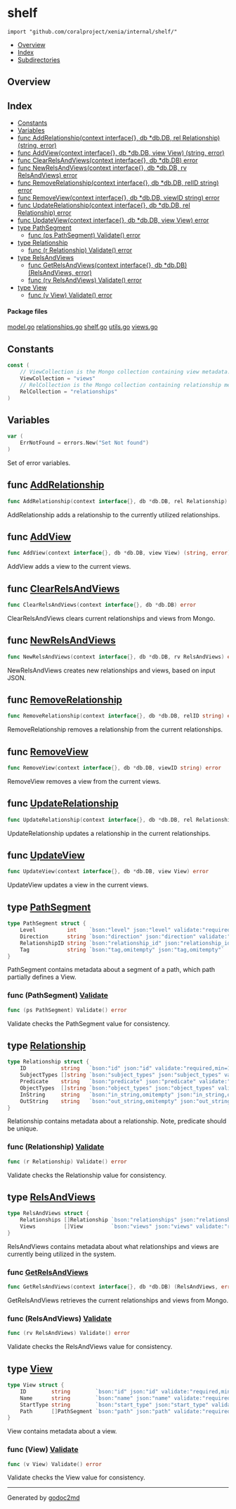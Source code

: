 

# shelf
`import "github.com/coralproject/xenia/internal/shelf/"`

* [Overview](#pkg-overview)
* [Index](#pkg-index)
* [Subdirectories](#pkg-subdirectories)

## <a name="pkg-overview">Overview</a>



## <a name="pkg-index">Index</a>
* [Constants](#pkg-constants)
* [Variables](#pkg-variables)
* [func AddRelationship(context interface{}, db *db.DB, rel Relationship) (string, error)](#AddRelationship)
* [func AddView(context interface{}, db *db.DB, view View) (string, error)](#AddView)
* [func ClearRelsAndViews(context interface{}, db *db.DB) error](#ClearRelsAndViews)
* [func NewRelsAndViews(context interface{}, db *db.DB, rv RelsAndViews) error](#NewRelsAndViews)
* [func RemoveRelationship(context interface{}, db *db.DB, relID string) error](#RemoveRelationship)
* [func RemoveView(context interface{}, db *db.DB, viewID string) error](#RemoveView)
* [func UpdateRelationship(context interface{}, db *db.DB, rel Relationship) error](#UpdateRelationship)
* [func UpdateView(context interface{}, db *db.DB, view View) error](#UpdateView)
* [type PathSegment](#PathSegment)
  * [func (ps PathSegment) Validate() error](#PathSegment.Validate)
* [type Relationship](#Relationship)
  * [func (r Relationship) Validate() error](#Relationship.Validate)
* [type RelsAndViews](#RelsAndViews)
  * [func GetRelsAndViews(context interface{}, db *db.DB) (RelsAndViews, error)](#GetRelsAndViews)
  * [func (rv RelsAndViews) Validate() error](#RelsAndViews.Validate)
* [type View](#View)
  * [func (v View) Validate() error](#View.Validate)


#### <a name="pkg-files">Package files</a>
[model.go](/src/target/model.go) [relationships.go](/src/target/relationships.go) [shelf.go](/src/target/shelf.go) [utils.go](/src/target/utils.go) [views.go](/src/target/views.go) 


## <a name="pkg-constants">Constants</a>
``` go
const (
    // ViewCollection is the Mongo collection containing view metadata.
    ViewCollection = "views"
    // RelCollection is the Mongo collection containing relationship metadata.
    RelCollection = "relationships"
)
```

## <a name="pkg-variables">Variables</a>
``` go
var (
    ErrNotFound = errors.New("Set Not found")
)
```
Set of error variables.



## <a name="AddRelationship">func</a> [AddRelationship](/src/target/relationships.go?s=226:312#L4)
``` go
func AddRelationship(context interface{}, db *db.DB, rel Relationship) (string, error)
```
AddRelationship adds a relationship to the currently utilized relationships.



## <a name="AddView">func</a> [AddView](/src/target/views.go?s=191:262#L4)
``` go
func AddView(context interface{}, db *db.DB, view View) (string, error)
```
AddView adds a view to the current views.



## <a name="ClearRelsAndViews">func</a> [ClearRelsAndViews](/src/target/shelf.go?s=1548:1608#L55)
``` go
func ClearRelsAndViews(context interface{}, db *db.DB) error
```
ClearRelsAndViews clears current relationships and views from Mongo.



## <a name="NewRelsAndViews">func</a> [NewRelsAndViews](/src/target/shelf.go?s=496:571#L15)
``` go
func NewRelsAndViews(context interface{}, db *db.DB, rv RelsAndViews) error
```
NewRelsAndViews creates new relationships and views, based on input JSON.



## <a name="RemoveRelationship">func</a> [RemoveRelationship](/src/target/relationships.go?s=1552:1627#L50)
``` go
func RemoveRelationship(context interface{}, db *db.DB, relID string) error
```
RemoveRelationship removes a relationship from the current relationships.



## <a name="RemoveView">func</a> [RemoveView](/src/target/views.go?s=1854:1922#L62)
``` go
func RemoveView(context interface{}, db *db.DB, viewID string) error
```
RemoveView removes a view from the current views.



## <a name="UpdateRelationship">func</a> [UpdateRelationship](/src/target/relationships.go?s=2661:2740#L88)
``` go
func UpdateRelationship(context interface{}, db *db.DB, rel Relationship) error
```
UpdateRelationship updates a relationship in the current relationships.



## <a name="UpdateView">func</a> [UpdateView](/src/target/views.go?s=2320:2384#L80)
``` go
func UpdateView(context interface{}, db *db.DB, view View) error
```
UpdateView updates a view in the current views.




## <a name="PathSegment">type</a> [PathSegment](/src/target/model.go?s=2679:3032#L80)
``` go
type PathSegment struct {
    Level          int    `bson:"level" json:"level" validate:"required,min=1"`
    Direction      string `bson:"direction" json:"direction" validate:"required,min=2"`
    RelationshipID string `bson:"relationship_id" json:"relationship_id" validate:"required,min=1"`
    Tag            string `bson:"tag,omitempty" json:"tag,omitempty"`
}
```
PathSegment contains metadata about a segment of a path,
which path partially defines a View.










### <a name="PathSegment.Validate">func</a> (PathSegment) [Validate](/src/target/model.go?s=3092:3130#L88)
``` go
func (ps PathSegment) Validate() error
```
Validate checks the PathSegment value for consistency.




## <a name="Relationship">type</a> [Relationship](/src/target/model.go?s=1873:2401#L60)
``` go
type Relationship struct {
    ID           string   `bson:"id" json:"id" validate:"required,min=1"`
    SubjectTypes []string `bson:"subject_types" json:"subject_types" validate:"required,min=1"`
    Predicate    string   `bson:"predicate" json:"predicate" validate:"required,min=2"`
    ObjectTypes  []string `bson:"object_types" json:"object_types" validate:"required,min=1"`
    InString     string   `bson:"in_string,omitempty" json:"in_string,omitempty"`
    OutString    string   `bson:"out_string,omitempty" json:"out_string,omitempty"`
}
```
Relationship contains metadata about a relationship.
Note, predicate should be unique.










### <a name="Relationship.Validate">func</a> (Relationship) [Validate](/src/target/model.go?s=2462:2500#L70)
``` go
func (r Relationship) Validate() error
```
Validate checks the Relationship value for consistency.




## <a name="RelsAndViews">type</a> [RelsAndViews](/src/target/model.go?s=534:746#L12)
``` go
type RelsAndViews struct {
    Relationships []Relationship `bson:"relationships" json:"relationships" validate:"required,min=1"`
    Views         []View         `bson:"views" json:"views" validate:"required,min=1"`
}
```
RelsAndViews contains metadata about what relationships and views are currently
being utilized in the system.







### <a name="GetRelsAndViews">func</a> [GetRelsAndViews](/src/target/shelf.go?s=2218:2292#L79)
``` go
func GetRelsAndViews(context interface{}, db *db.DB) (RelsAndViews, error)
```
GetRelsAndViews retrieves the current relationships and views from Mongo.





### <a name="RelsAndViews.Validate">func</a> (RelsAndViews) [Validate](/src/target/model.go?s=807:846#L18)
``` go
func (rv RelsAndViews) Validate() error
```
Validate checks the RelsAndViews value for consistency.




## <a name="View">type</a> [View](/src/target/model.go?s=3249:3585#L96)
``` go
type View struct {
    ID        string        `bson:"id" json:"id" validate:"required,min=1"`
    Name      string        `bson:"name" json:"name" validate:"required,min=3"`
    StartType string        `bson:"start_type" json:"start_type" validate:"required,min=3"`
    Path      []PathSegment `bson:"path" json:"path" validate:"required,min=1"`
}
```
View contains metadata about a view.










### <a name="View.Validate">func</a> (View) [Validate](/src/target/model.go?s=3638:3668#L104)
``` go
func (v View) Validate() error
```
Validate checks the View value for consistency.








- - -
Generated by [godoc2md](http://godoc.org/github.com/davecheney/godoc2md)
